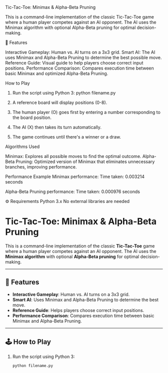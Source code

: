 Tic-Tac-Toe: Minimax & Alpha-Beta Pruning

This is a command-line implementation of the classic Tic-Tac-Toe game where a human player competes against an AI opponent. The AI uses the Minimax algorithm with optional Alpha-Beta pruning for optimal decision-making.

📌 Features

Interactive Gameplay: Human vs. AI turns on a 3x3 grid.
Smart AI: The AI uses Minimax and Alpha-Beta Pruning to determine the best possible move.
Reference Guide: Visual guide to help players choose correct input positions.
Performance Comparison: Compares execution time between basic Minimax and optimized Alpha-Beta Pruning.


How to Play

1. Run the script using Python 3:
   python filename.py
  

2. A reference board will display positions (0-8).

3. The human player (O) goes first by entering a number corresponding to the board position.

4. The AI (X) then takes its turn automatically.

5. The game continues until there's a winner or a draw.


Algorithms Used

Minimax: Explores all possible moves to find the optimal outcome.
Alpha-Beta Pruning: Optimized version of Minimax that eliminates unnecessary branches, improving performance.

Performance Example
   Minimax performance:
      Time taken: 0.003214 seconds

   Alpha-Beta Pruning performance:
      Time taken: 0.000976 seconds

⚙️ Requirements
   Python 3.x
   No external libraries are needed
   # **Tic-Tac-Toe: Minimax & Alpha-Beta Pruning**

This is a command-line implementation of the classic **Tic-Tac-Toe** game where a human player competes against an AI opponent. The AI uses the **Minimax algorithm** with optional **Alpha-Beta pruning** for optimal decision-making.

---

## 📌 **Features**

- **Interactive Gameplay**: Human vs. AI turns on a 3x3 grid.  
- **Smart AI**: Uses Minimax and Alpha-Beta Pruning to determine the best move.  
- **Reference Guide**: Helps players choose correct input positions.  
- **Performance Comparison**: Compares execution time between basic Minimax and Alpha-Beta Pruning.

---

## 🕹️ **How to Play**

1. Run the script using Python 3:
   ```bash
   python filename.py


